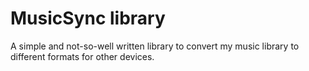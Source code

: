 # MusicSync library

A simple and not-so-well written library to convert my music library to
different formats for other devices.
